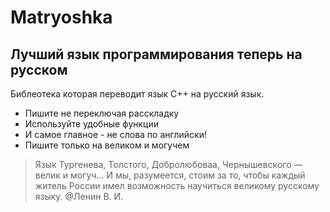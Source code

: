 # Matryoshka
##  Лучший язык программирования теперь на русском
Библеотека которая переводит язык C++ на русский язык.
- Пишите не переключая расскладку
- Используйте удобные функции
- И самое главное - не слова по английски! 
- Пишите только на великом и могучем
> Язык Тургенева, Толстого, Добролюбоваа, Чернышевского — велик и могуч… И мы, разумеется, стоим за то, чтобы каждый житель России имел возможность научиться великому русскому языку. 
> @Ленин В. И.
